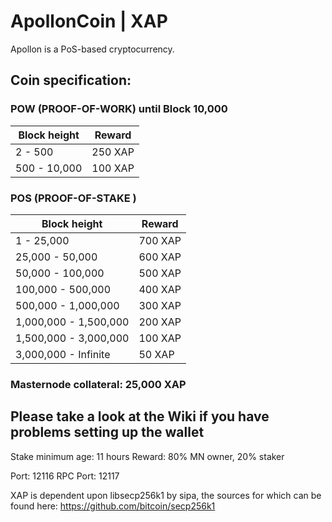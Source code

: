# ApollonCoin | XAP

Apollon is a PoS-based cryptocurrency.

## Coin specification:
### POW (PROOF-OF-WORK) until Block 10,000
Block height | Reward
--- | ---
2 - 500 | 250 XAP
500 - 10,000 | 100 XAP

### POS (PROOF-OF-STAKE )
Block height | Reward
--- | ---
1 - 25,000 | 700 XAP
25,000 - 50,000 | 600 XAP
50,000 - 100,000 | 500 XAP
100,000 - 500,000 | 400 XAP 
500,000 - 1,000,000 | 300 XAP
1,000,000 - 1,500,000 | 200 XAP
1,500,000 - 3,000,000 | 100 XAP
3,000,000 - Infinite | 50 XAP

### Masternode collateral: 25,000 XAP

## Please take a look at the Wiki if you have problems setting up the wallet

Stake minimum age: 11 hours
Reward: 80% MN owner, 20% staker

Port: 12116
RPC Port: 12117


XAP is dependent upon libsecp256k1 by sipa, the sources for which can be found here:
https://github.com/bitcoin/secp256k1
